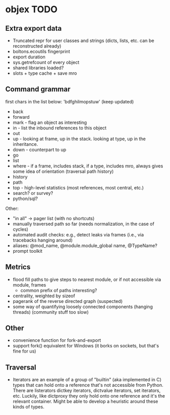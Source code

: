 # objex TODO

## Extra export data

- Truncated repr for user classes and strings (dicts, lists, etc. can be reconstructed already)
- boltons.ecoutils fingerprint
- export duration
- sys.getrefcount of every object
- shared libraries loaded?
- slots + type cache + save mro

## Command grammar

first chars in the list below: 'bdfghilmopstuw'  (keep updated)

* back
* forward
* mark - flag an object as interesting
* in - list the inbound references to this object
* out
* up - looking at frame, up in the stack. looking at type, up in the inheritance.
* down - counterpart to up
* go
* list
* where - if a frame, includes stack, if a type, includes mro, always gives some idea of orientation (traversal path history)
* history
* path
* top - high-level statistics (most references, most central, etc.)
* search? or survey?
* python/sql?

Other:

* "in all" -> pager list (with no shortcuts)
* manually traversed path so far (needs normalization, in the case of cycles)
* automated audit checks: e.g., detect leaks via frames (i.e., via tracebacks hanging around)
* aliases: @mod_name, @module.module_global name, @TypeName?
* prompt toolkit

## Metrics

* flood fill paths to give steps to nearest module, or if not accessible via module, frames
  * common prefix of paths interesting?
* centrality, weighted by sizeof
* pagerank of the reverse directed graph (suspected)
* some way of quantifying loosely connected components (hanging threads) (community stuff too slow)

## Other

* convenience function for fork-and-export
* support fork() equivalent for Windows (it borks on sockets, but that's fine for us)


## Traversal

* Iterators are an example of a group of "builtin" (aka implemented in
  C) types that can hold onto a reference that's not accessible from
  Python. There are listerators dictkey iterators, dictvalue
  iterators, set iterators, etc. Luckily, like dictproxy they only
  hold onto one reference and it's the relevant container. Might be
  able to develop a heuristic around these kinds of types.
